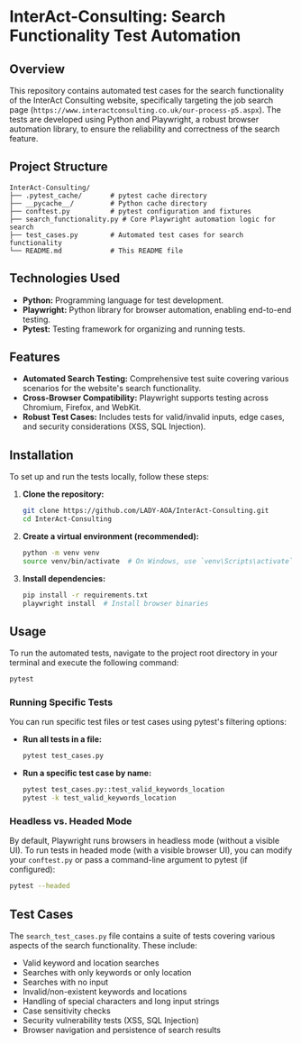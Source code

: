 # InterAct-Consulting: Search Functionality Test Automation

## Overview

This repository contains automated test cases for the search functionality of the InterAct Consulting website, specifically targeting the job search page (`https://www.interactconsulting.co.uk/our-process-p5.aspx`). The tests are developed using Python and Playwright, a robust browser automation library, to ensure the reliability and correctness of the search feature.

## Project Structure

```
InterAct-Consulting/
├── .pytest_cache/       # pytest cache directory
├── __pycache__/         # Python cache directory
├── conftest.py          # pytest configuration and fixtures
├── search_functionality.py # Core Playwright automation logic for search
├── test_cases.py        # Automated test cases for search functionality
└── README.md            # This README file
```

## Technologies Used

*   **Python:** Programming language for test development.
*   **Playwright:** Python library for browser automation, enabling end-to-end testing.
*   **Pytest:** Testing framework for organizing and running tests.

## Features

*   **Automated Search Testing:** Comprehensive test suite covering various scenarios for the website's search functionality.
*   **Cross-Browser Compatibility:** Playwright supports testing across Chromium, Firefox, and WebKit.
*   **Robust Test Cases:** Includes tests for valid/invalid inputs, edge cases, and security considerations (XSS, SQL Injection).


## Installation

To set up and run the tests locally, follow these steps:

1.  **Clone the repository:**

    ```bash
    git clone https://github.com/LADY-AOA/InterAct-Consulting.git
    cd InterAct-Consulting
    ```

2.  **Create a virtual environment (recommended):**

    ```bash
    python -m venv venv
    source venv/bin/activate  # On Windows, use `venv\Scripts\activate`
    ```

3.  **Install dependencies:**

    ```bash
    pip install -r requirements.txt
    playwright install  # Install browser binaries
    ```

## Usage

To run the automated tests, navigate to the project root directory in your terminal and execute the following command:

```bash
pytest
```

### Running Specific Tests

You can run specific test files or test cases using pytest's filtering options:

*   **Run all tests in a file:**
    ```bash
    pytest test_cases.py
    ```
*   **Run a specific test case by name:**
    ```bash
    pytest test_cases.py::test_valid_keywords_location
    pytest -k test_valid_keywords_location
    ```

### Headless vs. Headed Mode

By default, Playwright runs browsers in headless mode (without a visible UI). To run tests in headed mode (with a visible browser UI), you can modify your `conftest.py` or pass a command-line argument to pytest (if configured):

```bash
pytest --headed
```

## Test Cases

The `search_test_cases.py` file contains a suite of tests covering various aspects of the search functionality. These include:

*   Valid keyword and location searches
*   Searches with only keywords or only location
*   Searches with no input
*   Invalid/non-existent keywords and locations
*   Handling of special characters and long input strings
*   Case sensitivity checks
*   Security vulnerability tests (XSS, SQL Injection)
*   Browser navigation and persistence of search results


